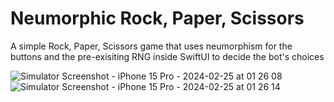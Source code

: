 # Neumorphic Rock, Paper, Scissors

A simple Rock, Paper, Scissors game that uses neumorphism for the buttons and the pre-exisiting RNG inside SwiftUI to decide the bot's choices

![Simulator Screenshot - iPhone 15 Pro - 2024-02-25 at 01 26 08](https://github.com/bradenross/RockPaperScissors/assets/47489607/139bbd94-7710-4bda-8861-71cdbbbfc8f9) ![Simulator Screenshot - iPhone 15 Pro - 2024-02-25 at 01 26 14](https://github.com/bradenross/RockPaperScissors/assets/47489607/1082642b-1d15-4343-a142-ce26bfca791e)

